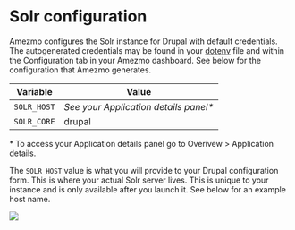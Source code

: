 # Solr configuration

Amezmo configures the Solr instance for Drupal with default credentials. The autogenerated 
credentials may be found in your [dotenv](docs/configuration/dotenv) file and within the 
Configuration tab in your Amezmo dashboard. See below for the configuration that Amezmo 
generates.

| Variable    | Value                                    |
--------------|------------------------------------------
| `SOLR_HOST` | _See your Application details panel*_
| `SOLR_CORE` | drupal                                  |

\* To access your Application details panel go to Overivew > Application details.


The `SOLR_HOST` value is what you will provide to your Drupal configuration form. 
This is where your actual Solr server lives. This is unique to your instance and is only 
available after you launch it. See below for an example host name.


<img class="img-enlargable img-fluid" src="https://s3.us-east-2.amazonaws.com/static.amezmo.net/app-details-solr-host.png" />
